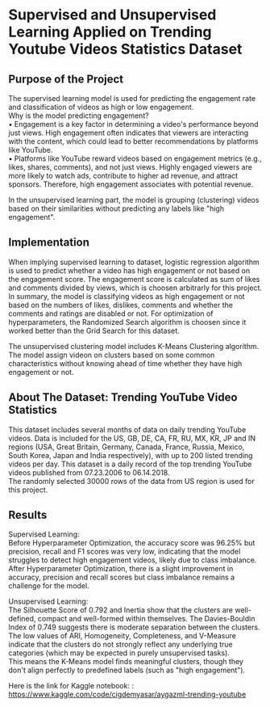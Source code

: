 # Supervised and Unsupervised Learning Applied on Trending Youtube Videos Statistics Dataset
## Purpose of the Project
The supervised learning model is used for predicting the engagement rate and classification of videos as high or low engagement.  
Why is the model predicting engagement?  
•	Engagement is a key factor in determining a video's performance beyond just views. High engagement often indicates that viewers are interacting with the content, which could lead to better recommendations by platforms like YouTube.  
•	Platforms like YouTube reward videos based on engagement metrics (e.g., likes, shares, comments), and not just views. Highly engaged viewers are more likely to watch ads, contribute to higher ad revenue, and attract sponsors. Therefore, high engagement associates with potential revenue.  

In the unsupervised learning part, the model is grouping (clustering) videos based on their similarities without predicting any labels like "high engagement".

## Implementation
When implying supervised learning to dataset, logistic regression algorithm is used to predict whether a video has high engagement or not based on the engagement score. The engagement score is calculated as sum of likes and comments divided by views, which is choosen arbitrarly for this project. In summary, the model is classifying videos as high engagement or not based on the numbers of likes, dislikes, comments and whether the comments and ratings are disabled or not.
For optimization of hyperparameters, the Randomized Search algorithm is choosen since it worked better than the Grid Search for this dataset.  

The unsupervised clustering model includes K-Means Clustering algorithm. The model assign videon on clusters based on some common characteristics without knowing ahead of time whether they have high engagement or not.

## About The Dataset: Trending YouTube Video Statistics
This dataset includes several months of data on daily trending YouTube videos. Data is included for the US, GB, DE, CA, FR, RU, MX, KR, JP and IN regions (USA, Great Britain, Germany, Canada, France, Russia, Mexico, South Korea, Japan and India respectively), with up to 200 listed trending videos per day. This dataset is a daily record of the top trending YouTube videos published from 07.23.2006 to 06.14.2018.  
The randomly selected 30000 rows of the data from US region is used for this project.

## Results
Supervised Learning:  
Before Hyperparameter Optimization, the accuracy score was 96.25% but precision, recall and F1 scores was very low, indicating that the model struggles to detect high engagement videos, likely due to class imbalance.  
After Hyperparameter Optimization, there is a slight improvement in accuracy, precision and recall scores but class imbalance remains a challenge for the model.  

Unsupervised Learning:  
The Silhouette Score of 0.792 and Inertia show that the clusters are well-defined, compact and well-formed within themselves.
The Davies-Bouldin Index of 0.749 suggests there is moderate separation between the clusters.  
The low values of ARI, Homogeneity, Completeness, and V-Measure indicate that the clusters do not strongly reflect any underlying true categories (which may be expected in purely unsupervised tasks).  
This means the K-Means model finds meaningful clusters, though they don't align perfectly to predefined labels (such as "high engagement").   

Here is the link for Kaggle notebook: : https://www.kaggle.com/code/cigdemyasar/aygazml-trending-youtube
